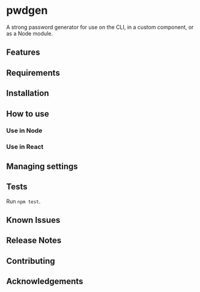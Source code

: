 # pwdgen

A strong password generator for use on the CLI, in a custom component,
or as a Node module.

## Features

## Requirements

## Installation

## How to use

### Use in Node

### Use in React

## Managing settings

## Tests

Run `npm test`.

## Known Issues

## Release Notes

## Contributing

## Acknowledgements
